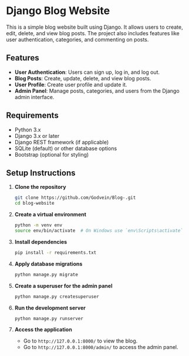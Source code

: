 # Django Blog Website

This is a simple blog website built using Django. It allows users to create, edit, delete, and view blog posts. The project also includes features like user authentication, categories, and commenting on posts.

## Features

- **User Authentication**: Users can sign up, log in, and log out.
- **Blog Posts**: Create, update, delete, and view blog posts.
- **User Profile**: Create user profile and update it.
- **Admin Panel**: Manage posts, categories, and users from the Django admin interface.

## Requirements

- Python 3.x
- Django 3.x or later
- Django REST framework (if applicable)
- SQLite (default) or other database options
- Bootstrap (optional for styling)

## Setup Instructions

1. **Clone the repository**
    ```bash
    git clone https://github.com/Godvein/Blog-.git
    cd blog-website
    ```

2. **Create a virtual environment**
    ```bash
    python -m venv env
    source env/bin/activate  # On Windows use `env\Scripts\activate`
    ```

3. **Install dependencies**
    ```bash
    pip install -r requirements.txt
    ```

4. **Apply database migrations**
    ```bash
    python manage.py migrate
    ```

5. **Create a superuser for the admin panel**
    ```bash
    python manage.py createsuperuser
    ```

6. **Run the development server**
    ```bash
    python manage.py runserver
    ```

7. **Access the application**
    - Go to `http://127.0.0.1:8000/` to view the blog.
    - Go to `http://127.0.0.1:8000/admin/` to access the admin panel.


